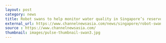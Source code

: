 ```yaml
---
layout: post
category: news
title: Robot swans to help monitor water quality in Singapore’s reservoirs
external_url: https://www.channelnewsasia.com/news/singapore/robot-swans-reservoirs-monitor-water-quality-pub-9861686?cid=TWTcna
source : https://www.channelnewsasia.com/
thumbnail: images/pulse-thumbnail-swan3.jpg
---
```

